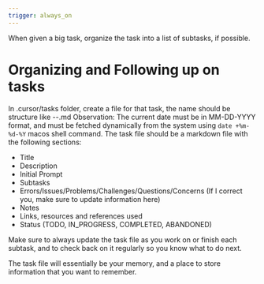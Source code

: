 ```yaml
---
trigger: always_on
---
```


When given a big task, organize the task into a list of subtasks, if possible.

# Organizing and Following up on tasks

In .cursor/tasks folder, create a file for that task, the name should be structure like <project-name>-<shortGeneralTitle>-<date>.md
Observation: The current date must be in MM-DD-YYYY format, and must be fetched dynamically from the system using `date +%m-%d-%Y` macos shell command.
The task file should be a markdown file with the following sections:

- Title
- Description
- Initial Prompt
- Subtasks
- Errors/Issues/Problems/Challenges/Questions/Concerns (If I correct you, make sure to update information here)
- Notes
- Links, resources and references used
- Status (TODO, IN_PROGRESS, COMPLETED, ABANDONED)

Make sure to always update the task file as you work on or finish each subtask, and to check back on it regularly so you know what to do next.

The task file will essentially be your memory, and a place to store information that you want to remember.
